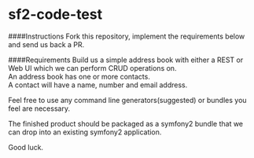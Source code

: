sf2-code-test
=============

####Instructions
Fork this repository, implement the requirements below and send us back a PR.

####Requirements
Build us a simple address book with either a REST or Web UI which we can perform CRUD operations on.<br />
An address book has one or more contacts.<br />
A contact will have a name, number and email address. 

Feel free to use any command line generators(suggested) or bundles you feel are necessary.

The finished product should be packaged as a symfony2 bundle that we can drop into an existing symfony2 application.

Good luck.
